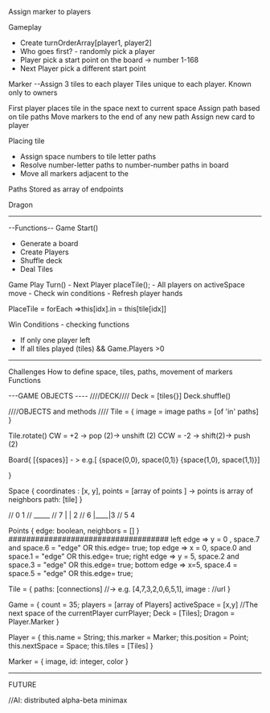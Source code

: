 Assign marker to players

Gameplay
- Create turnOrderArray[player1, player2]
- Who goes first? - randomly pick a player
- Player pick a start point on the board -> number 1-168
- Next Player pick a different start point

Marker
--Assign 3 tiles to each player
Tiles unique to each player. Known only to owners

First player places tile in the space next to current space
Assign path based on tile paths
Move markers to the end of any new path
Assign new card to player

Placing tile
- Assign space numbers to tile letter paths
- Resolve number-letter paths to number-number paths in board
- Move all markers adjacent to the


Paths
Stored as array of endpoints

Dragon

------
--Functions--
Game Start()
-	Generate a board
-	Create Players
-	Shuffle deck
-	Deal Tiles

Game Play
Turn()
	- Next Player placeTile();
	- All players on activeSpace move
	- Check win conditions
	- Refresh player hands

PlaceTile = forEach =>this[idx].in = this[tile[idx]]

Win Conditions - checking functions
 - If only one player left
 - If all tiles played (tiles) && Game.Players >0

----
Challenges
How to define space, tiles, paths, movement of markers
Functions


---GAME OBJECTS ----
////DECK////
Deck = [tiles{}]
Deck.shuffle()

////OBJECTS and methods ////
Tile = {
image = image
 paths = [of 'in' paths]
}

Tile.rotate()
CW = +2 -> pop (2)-> unshift (2)
CCW = -2 -> shift(2)-> push (2)


Board{
	[{spaces}]
	- > e.g.[ {space(0,0), space(0,1)}
				{space(1,0), space(1,1)}]

}

Space
{
	coordinates : [x, y],
	points = [array of points ] -> points is array of neighbors
	path: [tile]
}

//  	0 1
//   _____
// 7 | 		| 2
// 6 |____|3
//  	5 4

Points
{
edge: boolean,
neighbors = []
}
####################################
left edge => y = 0 , space.7 and space.6 = "edge" OR this.edge= true;
top edge => x = 0, space.0 and space.1 = "edge" OR this.edge= true;
right edge => y = 5, space.2 and space.3 = "edge" OR this.edge= true;
bottom edge => x=5, space.4 = space.5 = "edge" OR this.edge= true;

Tile = {
	paths: [connections] //-> e.g. [4,7,3,2,0,6,5,1],
	image : //url
}

Game = {
count = 35;
players = [array of Players]
activeSpace = [x,y] //The next space of the currentPlayer
currPlayer;
Deck = [Tiles];
Dragon = Player.Marker
}


Player = {
this.name = String;
this.marker = Marker;
this.position = Point;
this.nextSpace = Space;
this.tiles = [Tiles]
}

Marker = {
image,
id: integer,
color
}




-----------

FUTURE

//AI: distributed alpha-beta minimax
